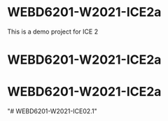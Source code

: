 # WEBD6201-W2021-ICE2a

This is a demo project for ICE 2
# WEBD6201-W2021-ICE2a
# WEBD6201-W2021-ICE2a
"# WEBD6201-W2021-ICE02.1" 
